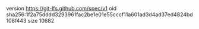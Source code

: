version https://git-lfs.github.com/spec/v1
oid sha256:1f2a75dddd3293961fac2be1e01e55cccf11a601ad3d4ad37ed4824bd108f443
size 10682

